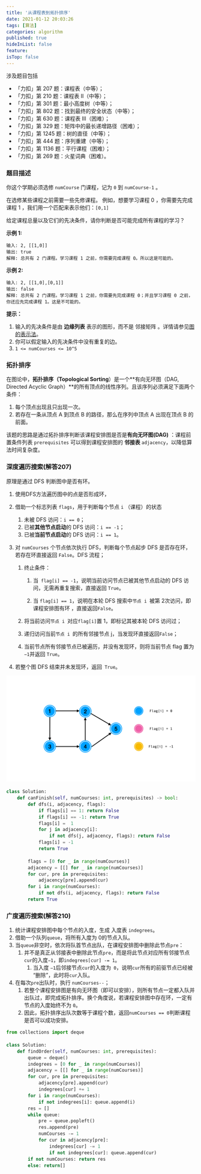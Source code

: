 ```yaml
---
title: '从课程表到拓扑排序'
date: 2021-01-12 20:03:26
tags: [算法]
categories: algorithm
published: true
hideInList: false
feature: 
isTop: false
---
```


涉及题目包括

- 「力扣」第 207 题：课程表（中等）；
- 「力扣」第 210 题：课程表 II（中等）；
- 「力扣」第 301 题：最小高度树（中等）；
- 「力扣」第 802 题：找到最终的安全状态（中等）；
- 「力扣」第 630 题：课程表 III（困难）；
- 「力扣」第 329 题：矩阵中的最长递增路径（困难）；
- 「力扣」第 1245 题：树的直径（中等）；
- 「力扣」第 444 题：序列重建（中等）；
- 「力扣」第 1136 题：平行课程（困难）；
- 「力扣」第 269 题：火星词典（困难）。

<!-- more -->

### 题目描述

你这个学期必须选修 `numCourse` 门课程，记为 `0` 到 `numCourse-1` 。

在选修某些课程之前需要一些先修课程。 例如，想要学习课程 0 ，你需要先完成课程 1 ，我们用一个匹配来表示他们：`[0,1]`

给定课程总量以及它们的先决条件，请你判断是否可能完成所有课程的学习？

**示例 1:**

```
输入: 2, [[1,0]] 
输出: true
解释: 总共有 2 门课程。学习课程 1 之前，你需要完成课程 0。所以这是可能的。
```

**示例 2:**

```
输入: 2, [[1,0],[0,1]]
输出: false
解释: 总共有 2 门课程。学习课程 1 之前，你需要先完成课程 0；并且学习课程 0 之前，你还应先完成课程 1。这是不可能的。
```

**提示：**

1. 输入的先决条件是由 **边缘列表** 表示的图形，而不是 邻接矩阵 。详情请参见[图的表示法](http://blog.csdn.net/woaidapaopao/article/details/51732947)。
2. 你可以假定输入的先决条件中没有重复的边。
3. `1 <= numCourses <= 10^5`

### 拓扑排序

在图论中，**拓扑排序（Topological Sorting**）是一个**有向无环图（DAG, Directed Acyclic Graph）**的所有顶点的线性序列。且该序列必须满足下面两个条件：

1. 每个顶点出现且只出现一次。
2. 若存在一条从顶点 A 到顶点 B 的路径，那么在序列中顶点 A 出现在顶点 B 的前面。

该题的思路是通过拓扑排序判断该课程安排图是否是**有向无环图(DAG)** ：课程前置条件列表 `prerequisites` 可以得到课程安排图的 **邻接表** `adjacency`，以降低算法时间复杂度。

### 深度遍历搜索(解答207)

原理是通过 DFS 判断图中是否有环。

1. 使用DFS方法遍历图中的点是否形成环，

2. 借助一个标志列表 `flags`，用于判断每个节点 `i` （课程）的状态

   1. 未被 DFS 访问：`i == 0`；
   2. 已被**其他节点启动**的 DFS 访问：`i == -1`；
   3. 已被**当前节点启动**的 DFS 访问：`i == 1`。

3. 对 `numCourses` 个节点依次执行 DFS，判断每个节点起步 DFS 是否存在环，若存在环直接返回 `False`。DFS 流程；

   1. 终止条件：

      1. 当` flag[i] == -1`，说明当前访问节点已被其他节点启动的 DFS 访问，无需再重复搜索，直接返回 `True`。

      2. 当 `flag[i] == 1`，说明在本轮 DFS 搜索中`节点 i `被第 2次访问，即课程安排图有环 ，直接返回`False`。
    2. 将当前访问`节点 i `对应` flag[i] `置 1，即标记其被本轮 DFS 访问过；
   3. 递归访问当前`节点 i `的所有邻接节点 j，当发现环直接返回`False`；
    4. 当前节点所有邻接节点已被遍历，并没有发现环，则将当前节点 flag 置为`−1`并返回 `True`。
   
4. 若整个图 DFS 结束并未发现环，返回` True`。

![image-20210112203428586](从课程表到拓扑排序/拓扑排序路径.gif)

```python
class Solution:
    def canFinish(self, numCourses: int, prerequisites) -> bool:
        def dfs(i, adjacency, flags):
            if flags[i] == 1: return False
            if flags[i] == -1: return True
            flags[i] =  1
            for j in adjacency[i]:
                if not dfs(j, adjacency, flags): return False
            flags[i] = -1
            return True

        flags = [0 for _ in range(numCourses)]
        adjacency = [[] for _ in range(numCourses)]
        for cur, pre in prerequisites:
            adjacency[pre].append(cur)
        for i in range(numCourses):
            if not dfs(i, adjacency, flags): return False
        return True

```

### 广度遍历搜索(解答210)

1. 统计课程安排图中每个节点的入度，生成 入度表 `indegrees`。
2. 借助一个队列`queue`，将所有入度为 0的节点入队。
3. 当`queue`非空时，依次将队首节点出队，在课程安排图中删除此节点`pre`：
   1. 并不是真正从邻接表中删除此节点`pre`，而是将此节点对应所有邻接节点`cur`的入度`−1`，即`indegrees[cur] -= 1`。
      1. 当入度 `−1`后邻接节点` cur `的入度为` 0`，说明` cur `所有的前驱节点已经被 “删除”，此时将`cur`入队。
4. 在每次`pre`出队时，执行 `numCourses--`；
   1. 若整个课程安排图是有向无环图（即可以安排），则所有节点一定都入队并出队过，即完成拓扑排序。换个角度说，若课程安排图中存在环，一定有节点的入度始终不为 `0`。
   2. 因此，拓扑排序出队次数等于课程个数，返回`numCourses == 0`判断课程是否可以成功安排。

```python
from collections import deque

class Solution:
    def findOrder(self, numCourses: int, prerequisites):
        queue = deque()
        indegrees = [0 for _ in range(numCourses)]
        adjacency = [[] for _ in range(numCourses)]
        for cur, pre in prerequisites:
            adjacency[pre].append(cur)
            indegrees[cur] += 1
        for i in range(numCourses):
            if not indegrees[i]: queue.append(i)
        res = []
        while queue:
            pre = queue.popleft()
            res.append(pre)
            numCourses -= 1
            for cur in adjacency[pre]:
                indegrees[cur] -= 1
                if not indegrees[cur]: queue.append(cur)
        if not numCourses: return res
        else: return[]
```





























